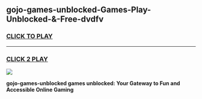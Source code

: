 
## gojo-games-unblocked-Games-Play-Unblocked-&-Free-dvdfv
<h3>
<a href="https://premium76.site?title=gojo-games-unblocked&ref=24A">CLICK TO PLAY</a></h3>
<hr>

<h3>
<a href="https://premium76.site?title=gojo-games-unblocked&ref=24A">CLICK 2 PLAY</a>
  
</h3>

<a href="https://premium76.site?title=gojo-games-unblocked&ref=24A"><img src="https://clearcache.store/games.png"></a>


**gojo-games-unblocked games unblocked: Your Gateway to Fun and Accessible Online Gaming**
